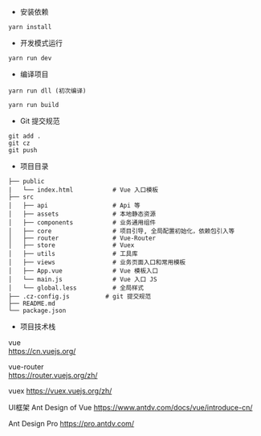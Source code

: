 - 安装依赖
```
yarn install
```

- 开发模式运行
```
yarn run dev
```

- 编译项目
```
yarn run dll (初次编译)

yarn run build
```

- Git 提交规范
```
git add .
git cz
git push
```

- 项目目录
```
├── public
|   └── index.html           # Vue 入口模板
├── src
│   ├── api                  # Api 等
│   ├── assets               # 本地静态资源
│   ├── components           # 业务通用组件
│   ├── core                 # 项目引导, 全局配置初始化，依赖包引入等
│   ├── router               # Vue-Router
│   ├── store                # Vuex
│   ├── utils                # 工具库
│   ├── views                # 业务页面入口和常用模板
│   ├── App.vue              # Vue 模板入口
│   └── main.js              # Vue 入口 JS
│   └── global.less          # 全局样式
├── .cz-config.js          # git 提交规范
├── README.md
└── package.json
```

- 项目技术栈

vue   
https://cn.vuejs.org/

vue-router    
https://router.vuejs.org/zh/

vuex
https://vuex.vuejs.org/zh/

UI框架
Ant Design of Vue
https://www.antdv.com/docs/vue/introduce-cn/

Ant Design Pro 
https://pro.antdv.com/

